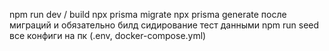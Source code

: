 npm run dev / build
npx prisma migrate
npx prisma generate после миграций и обязательно билд
сидирование тест данными npm run seed
все конфиги на пк (.env, docker-compose.yml)